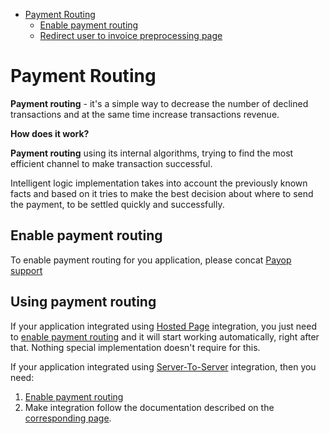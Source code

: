 * [Payment Routing](#payment-routing)
    * [Enable payment routing](#enable-payment-routing)
    * [Redirect user to invoice preprocessing page](#redirect-user-to-invoice-preprocessing-page)



# Payment Routing

**Payment routing** - it's a simple way to decrease the number of declined transactions
and at the same time increase transactions revenue.

**How does it work?**

**Payment routing** using its internal algorithms, trying to find the most efficient channel to make transaction successful.
 
Intelligent logic implementation takes into account the previously known facts and based on it
tries to make the best decision about where to send the payment, to be settled quickly and successfully.

## Enable payment routing

To enable payment routing for you application, please concat [Payop support](https://payop.com/en/contact-us)

## Using payment routing

If your application integrated using [Hosted Page](hostedPage.md) integration,
you just need to [enable payment routing](#enable-payment-routing) and it will start working automatically,
right after that. Nothing special implementation doesn't require for this.

If your application integrated using [Server-To-Server](serverToServer.md) integration, then you need:

1. [Enable payment routing](#enable-payment-routing)
2. Make integration follow the documentation described on the [corresponding page](serverToServer.md).

